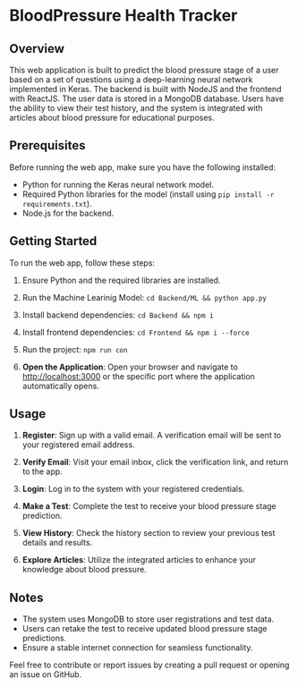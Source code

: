 # BloodPressure Health Tracker

## Overview

This web application is built to predict the blood pressure stage of a user based on a set of questions using a deep-learning neural network implemented in Keras. The backend is built with NodeJS and the frontend with ReactJS. The user data is stored in a MongoDB database. Users have the ability to view their test history, and the system is integrated with articles about blood pressure for educational purposes.

## Prerequisites

Before running the web app, make sure you have the following installed:

- Python for running the Keras neural network model.
- Required Python libraries for the model (install using `pip install -r requirements.txt`).
- Node.js for the backend.


## Getting Started

To run the web app, follow these steps:

1. Ensure Python and the required libraries are installed.
2. Run the Machine Learinig Model: `cd Backend/ML && python app.py`  
3. Install backend dependencies: `cd Backend && npm i`
4. Install frontend dependencies: `cd Frontend && npm i --force`
5. Run the project: `npm run con`
   
6. **Open the Application**: Open your browser and navigate to [http://localhost:3000](http://localhost:3000) or the specific port where the application automatically opens.



## Usage

1. **Register**: Sign up with a valid email. A verification email will be sent to your registered email address.

2. **Verify Email**: Visit your email inbox, click the verification link, and return to the app.

3. **Login**: Log in to the system with your registered credentials.

4. **Make a Test**: Complete the test to receive your blood pressure stage prediction.

5. **View History**: Check the history section to review your previous test details and results.

6. **Explore Articles**: Utilize the integrated articles to enhance your knowledge about blood pressure.

## Notes

- The system uses MongoDB to store user registrations and test data.
- Users can retake the test to receive updated blood pressure stage predictions.
- Ensure a stable internet connection for seamless functionality.

Feel free to contribute or report issues by creating a pull request or opening an issue on GitHub.

